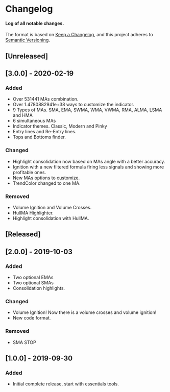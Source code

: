 # Changelog
#### Log of all notable changes.

The format is based on [Keep a Changelog](https://keepachangelog.com/en/1.0.0/),
and this project adheres to [Semantic Versioning](https://semver.org/spec/v2.0.0.html).

## [Unreleased]
## [3.0.0] - 2020-02-19
### Added
- Over 531441 MAs combination.
- Over 1.4780882941e+38 ways to customize the indicator.
- 9 Types of MAs. SMA, EMA, SWMA, WMA, VWMA, RMA, ALMA, LSMA and HMA
- 6 simultaneous MAs
- Indicator themes. Classic, Modern and Pinky
- Entry lines and Re-Entry lines.
- Tops and Bottoms finder.
### Changed
- Highlight consolidation now based on MAs angle with a better accuracy.
- Ignition with a new filtered formula firing less signals and showing more profitable ones.
- New MAs options to customize.
- TrendColor changed to one MA.
### Removed
- Volume Ignition and Volume Crosses.
- HullMA Highlighter.
- Highlight consolidation with HullMA.



## [Released]
## [2.0.0] - 2019-10-03
### Added
- Two optional EMAs
- Two optional SMAs
- Consolidation highlights.
### Changed
- Volume Ignition! Now there is a volume crosses and volume ignition!
- New code format.
### Removed
- SMA STOP



## [1.0.0] - 2019-09-30
### Added
- Initial complete release, start with essentials tools.
